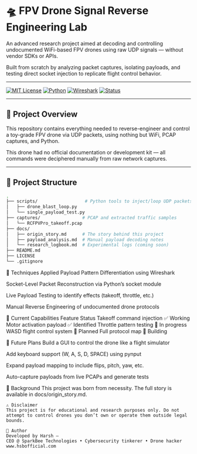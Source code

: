 # 🛸 FPV Drone Signal Reverse Engineering Lab

An advanced research project aimed at decoding and controlling undocumented WiFi-based FPV drones using raw UDP signals — without vendor SDKs or APIs.

Built from scratch by analyzing packet captures, isolating payloads, and testing direct socket injection to replicate flight control behavior.

---

[![MIT License](https://img.shields.io/badge/license-MIT-blue.svg)](LICENSE)
[![Python](https://img.shields.io/badge/python-3.9%2B-yellow.svg)](https://www.python.org/)
[![Wireshark](https://img.shields.io/badge/tool-Wireshark-007ACC.svg)](https://www.wireshark.org/)
[![Status](https://img.shields.io/badge/status-in%20active%20development-orange)]()

---

## 📡 Project Overview

This repository contains everything needed to reverse-engineer and control a toy-grade FPV drone via UDP packets, using nothing but WiFi, PCAP captures, and Python.

This drone had no official documentation or development kit — all commands were deciphered manually from raw network captures.

---

## 📁 Project Structure

```bash
.
├── scripts/                  # Python tools to inject/loop UDP packets
│   ├── drone_blast_loop.py
│   └── single_payload_test.py
├── captures/                # PCAP and extracted traffic samples
│   └── RCFPVPro_takeoff.pcap
├── docs/
│   ├── origin_story.md      # The story behind this project
│   ├── payload_analysis.md  # Manual payload decoding notes
│   └── research_logbook.md  # Experimental logs (coming soon)
├── README.md
├── LICENSE
└── .gitignore
```

🧠 Techniques Applied
Payload Pattern Differentiation using Wireshark

Socket-Level Packet Reconstruction via Python’s socket module

Live Payload Testing to identify effects (takeoff, throttle, etc.)

Manual Reverse Engineering of undocumented drone protocols

🚧 Current Capabilities
Feature	Status
Takeoff command injection	✅ Working
Motor activation payload	✅ Identified
Throttle pattern testing	🧪 In progress
WASD flight control system	🔧 Planned
Full protocol map	🔬 Building

🧬 Future Plans
Build a GUI to control the drone like a flight simulator

Add keyboard support (W, A, S, D, SPACE) using pynput

Expand payload mapping to include flips, pitch, yaw, etc.

Auto-capture payloads from live PCAPs and generate tests

📜 Background
This project was born from necessity. The full story is available in docs/origin_story.md.

```
⚠️ Disclaimer
This project is for educational and research purposes only. Do not attempt to control drones you don’t own or operate them outside legal bounds.

👤 Author
Developed by Harsh —
CEO @ SparkBee Technologies • Cybersecurity tinkerer • Drone hacker
www.hsbofficial.com
```
